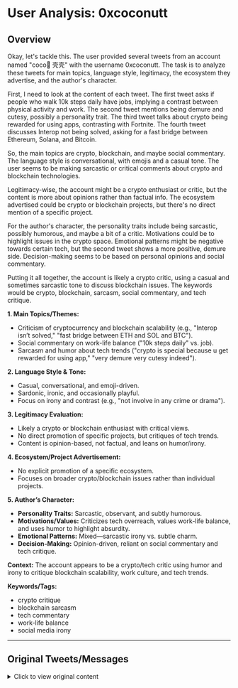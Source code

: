 # User Analysis: 0xcoconutt

## Overview

<think>
Okay, let's tackle this. The user provided several tweets from an account named "coco🔮 壳壳" with the username 0xcoconutt. The task is to analyze these tweets for main topics, language style, legitimacy, the ecosystem they advertise, and the author's character.

First, I need to look at the content of each tweet. The first tweet asks if people who walk 10k steps daily have jobs, implying a contrast between physical activity and work. The second tweet mentions being demure and cutesy, possibly a personality trait. The third tweet talks about crypto being rewarded for using apps, contrasting with Fortnite. The fourth tweet discusses Interop not being solved, asking for a fast bridge between Ethereum, Solana, and Bitcoin. 

So, the main topics are crypto, blockchain, and maybe social commentary. The language style is conversational, with emojis and a casual tone. The user seems to be making sarcastic or critical comments about crypto and blockchain technologies. 

Legitimacy-wise, the account might be a crypto enthusiast or critic, but the content is more about opinions rather than factual info. The ecosystem advertised could be crypto or blockchain projects, but there's no direct mention of a specific project. 

For the author's character, the personality traits include being sarcastic, possibly humorous, and maybe a bit of a critic. Motivations could be to highlight issues in the crypto space. Emotional patterns might be negative towards certain tech, but the second tweet shows a more positive, demure side. Decision-making seems to be based on personal opinions and social commentary.

Putting it all together, the account is likely a crypto critic, using a casual and sometimes sarcastic tone to discuss blockchain issues. The keywords would be crypto, blockchain, sarcasm, social commentary, and tech critique.
</think>

**1. Main Topics/Themes:**  
- Criticism of cryptocurrency and blockchain scalability (e.g., "Interop isn’t solved," "fast bridge between ETH and SOL and BTC").  
- Social commentary on work-life balance ("10k steps daily" vs. job).  
- Sarcasm and humor about tech trends ("crypto is special because u get rewarded for using app," "very demure very cutesy indeed").  

**2. Language Style & Tone:**  
- Casual, conversational, and emoji-driven.  
- Sardonic, ironic, and occasionally playful.  
- Focus on irony and contrast (e.g., "not involve in any crime or drama").  

**3. Legitimacy Evaluation:**  
- Likely a crypto or blockchain enthusiast with critical views.  
- No direct promotion of specific projects, but critiques of tech trends.  
- Content is opinion-based, not factual, and leans on humor/irony.  

**4. Ecosystem/Project Advertisement:**  
- No explicit promotion of a specific ecosystem.  
- Focuses on broader crypto/blockchain issues rather than individual projects.  

**5. Author’s Character:**  
- **Personality Traits:** Sarcastic, observant, and subtly humorous.  
- **Motivations/Values:** Criticizes tech overreach, values work-life balance, and uses humor to highlight absurdity.  
- **Emotional Patterns:** Mixed—sarcastic irony vs. subtle charm.  
- **Decision-Making:** Opinion-driven, reliant on social commentary and tech critique.  

**Context:** The account appears to be a crypto/tech critic using humor and irony to critique blockchain scalability, work culture, and tech trends.  

**Keywords/Tags:**  
- crypto critique  
- blockchain sarcasm  
- tech commentary  
- work-life balance  
- social media irony
---
## Original Tweets/Messages

<details>
<summary>Click to view original content</summary>

| Type | Content |
|------|---------|
| tweets | "{\"bookmarkCount\":16,\"conversationId\":\"1919303940589412618\",\"hashtags\":[],\"id\":\"1919303940589412618\",\"isQuoted\":false,\"isRetweet\":false,\"language\":\"en\",\"likes\":340,\"name\":\"coco🔮 壳壳\",\"mentions\":[],\"permanentUrl\":\"https://x.com/0xcoconutt/status/1919303940589412618\",\"photos\":[],\"poll\":null,\"quotes\":10,\"replies\":169,\"retweets\":7,\"text\":\"to people that actually walk 10k steps everyday, do you have a job? do you work at all? 😭\",\"thread\":[],\"timeParsed\":\"2025-05-05T08:11:33.000Z\",\"timestamp\":1746432693,\"urls\":[],\"userId\":\"1458080114789474305\",\"username\":\"0xcoconutt\",\"videos\":[],\"views\":84701}" |
| tweets | "{\"bookmarkCount\":0,\"conversationId\":\"1919240362574389492\",\"hashtags\":[],\"id\":\"1919240362574389492\",\"isQuoted\":false,\"isRetweet\":false,\"language\":\"en\",\"likes\":78,\"name\":\"coco🔮 壳壳\",\"mentions\":[],\"permanentUrl\":\"https://x.com/0xcoconutt/status/1919240362574389492\",\"photos\":[{\"id\":\"1919240355079421952\",\"url\":\"https://pbs.twimg.com/media/GqKC7zMagAA0APs.jpg\"}],\"poll\":null,\"quotes\":0,\"replies\":14,\"retweets\":1,\"text\":\"see how I’m just minding my own business, not involve in any crime or drama \\n\\nvery demure very cutesy indeed https://t.co/7ne8afaqqy\",\"thread\":[],\"timeParsed\":\"2025-05-05T03:58:54.000Z\",\"timestamp\":1746417534,\"urls\":[],\"userId\":\"1458080114789474305\",\"username\":\"0xcoconutt\",\"videos\":[],\"views\":2527}" |
| messages | to people that actually walk 10k steps everyday, do you have a job? do you work at all? 😭 |
| messages | see how I’m just minding my own business, not involve in any crime or drama 

very demure very cutesy indeed https://t.co/7ne8afaqqy |
| messages | "crypto is special because u get rewarded for using app"

meanwhile, fornite: |
| messages | Interop isn’t solved 

because tell me a fast bridge between ETH and SOL and BTC 

😃 |

</details>
